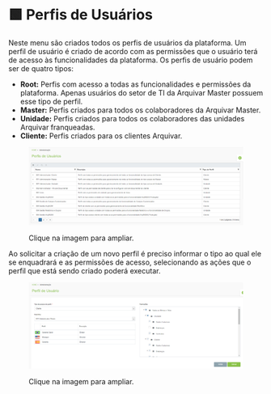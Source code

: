 # 🟩 Perfis de Usuários

Neste menu são criados todos os perfis de usuários da plataforma. Um perfil de usuário é criado de acordo com as permissões que o usuário terá de acesso às funcionalidades da plataforma. Os perfis de usuário podem ser de quatro tipos:&#x20;

* **Root:** Perfis com acesso a todas as funcionalidades e permissões da plataforma. Apenas usuários do setor de TI da Arquivar Master possuem esse tipo de perfil.&#x20;
* **Master:** Perfis criados para todos os colaboradores da Arquivar Master.&#x20;
* **Unidade:** Perfis criados para todos os colaboradores das unidades Arquivar franqueadas.&#x20;
* **Cliente:** Perfis criados para os clientes Arquivar. &#x20;

<figure><img src="../.gitbook/assets/admin1.png" alt=""><figcaption><p>Clique na imagem para ampliar.</p></figcaption></figure>

Ao solicitar a criação de um novo perfil é preciso informar o tipo ao qual ele se enquadrará e as permissões de acesso, selecionando as ações que o perfil que está sendo criado poderá executar. &#x20;

<figure><img src="../.gitbook/assets/admin2.png" alt=""><figcaption><p>Clique na imagem para ampliar.</p></figcaption></figure>
